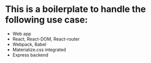 # This is a boilerplate to handle the following use case:

- Web app
- React, React-DOM, React-router
- Webpack, Babel
- Materialize.css integrated
- Express backend

